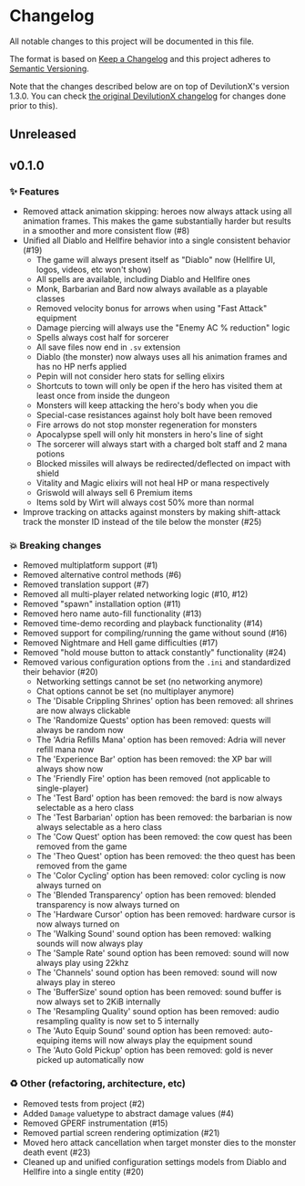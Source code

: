 # Changelog
All notable changes to this project will be documented in this file.

The format is based on [Keep a Changelog](http://keepachangelog.com/en/1.0.0/)
and this project adheres to [Semantic Versioning](http://semver.org/spec/v2.0.0.html).

Note that the changes described below are on top of DevilutionX's version 1.3.0. You can check [the original DevilutionX changelog](https://github.com/diasurgical/devilutionX/blob/master/docs/CHANGELOG.md#devilutionx-130) for changes done prior to this).

## Unreleased

## v0.1.0

### ✨ Features
- Removed attack animation skipping: heroes now always attack using all animation frames. This makes the game substantially harder but results in a smoother and more consistent flow (#8)
- Unified all Diablo and Hellfire behavior into a single consistent behavior (#19)
  - The game will always present itself as "Diablo" now (Hellfire UI, logos, videos, etc won't show)
  - All spells are available, including Diablo and Hellfire ones
  - Monk, Barbarian and Bard now always available as a playable classes
  - Removed velocity bonus for arrows when using "Fast Attack" equipment
  - Damage piercing will always use the "Enemy AC % reduction" logic
  - Spells always cost half for sorcerer
  - All save files now end in `.sv` extension
  - Diablo (the monster) now always uses all his animation frames and has no HP nerfs applied
  - Pepin will not consider hero stats for selling elixirs
  - Shortcuts to town will only be open if the hero has visited them at least once from inside the dungeon
  - Monsters will keep attacking the hero's body when you die
  - Special-case resistances against holy bolt have been removed
  - Fire arrows do not stop monster regeneration for monsters
  - Apocalypse spell will only hit monsters in hero's line of sight
  - The sorcerer will always start with a charged bolt staff and 2 mana potions
  - Blocked missiles will always be redirected/deflected on impact with shield
  - Vitality and Magic elixirs will not heal HP or mana respectively
  - Griswold will always sell 6 Premium items
  - Items sold by Wirt will always cost 50% more than normal
- Improve tracking on attacks against monsters by making shift-attack track the monster ID instead of the tile below the monster (#25)

### 💥 Breaking changes
- Removed multiplatform support (#1)
- Removed alternative control methods (#6)
- Removed translation support (#7)
- Removed all multi-player related networking logic (#10, #12)
- Removed "spawn" installation option (#11)
- Removed hero name auto-fill functionality (#13)
- Removed time-demo recording and playback functionality (#14)
- Removed support for compiling/running the game without sound (#16)
- Removed Nightmare and Hell game difficulties (#17)
- Removed "hold mouse button to attack constantly" functionality (#24)
- Removed various configuration options from the `.ini` and standardized their behavior (#20)
  - Networking settings cannot be set (no networking anymore)
  - Chat options cannot be set (no multiplayer anymore)
  - The 'Disable Crippling Shrines' option has been removed: all shrines are now always clickable
  - The 'Randomize Quests' option has been removed: quests will always be random now
  - The 'Adria Refills Mana' option has been removed: Adria will never refill mana now
  - The 'Experience Bar' option has been removed: the XP bar will always show now
  - The 'Friendly Fire' option has been removed (not applicable to single-player)
  - The 'Test Bard' option has been removed: the bard is now always selectable as a hero class
  - The 'Test Barbarian' option has been removed: the barbarian is now always selectable as a hero class
  - The 'Cow Quest' option has been removed: the cow quest has been removed from the game
  - The 'Theo Quest' option has been removed: the theo quest has been removed from the game
  - The 'Color Cycling' option has been removed: color cycling is now always turned on
  - The 'Blended Transparency' option has been removed: blended transparency is now always turned on
  - The 'Hardware Cursor' option has been removed: hardware cursor is now always turned on
  - The 'Walking Sound' sound option has been removed: walking sounds will now always play
  - The 'Sample Rate' sound option has been removed: sound will now always play using 22khz
  - The 'Channels' sound option has been removed: sound will now always play in stereo
  - The 'BufferSize' sound option has been removed: sound buffer is now always set to 2KiB internally
  - The 'Resampling Quality' sound option has been removed: audio resampling quality is now set to 5 internally
  - The 'Auto Equip Sound' sound option has been removed: auto-equiping items will now always play the equipment sound
  - The 'Auto Gold Pickup' option has been removed: gold is never picked up automatically now

### ♻️ Other (refactoring, architecture, etc)
- Removed tests from project (#2)
- Added `Damage` valuetype to abstract damage values (#4)
- Removed GPERF instrumentation (#15)
- Removed partial screen rendering optimization (#21)
- Moved hero attack cancellation when target monster dies to the monster death event (#23)
- Cleaned up and unified configuration settings models from Diablo and Hellfire into a single entity (#20)
